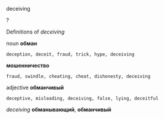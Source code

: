 deceiving

?


Definitions of _deceiving_

noun
**обман**

    deception, deceit, fraud, trick, hype, deceiving
**мошенничество**

    fraud, swindle, cheating, cheat, dishonesty, deceiving

adjective
**обманчивый**

    deceptive, misleading, deceiving, false, lying, deceitful

_deceiving_
**обманывающий**, **обманчивый**